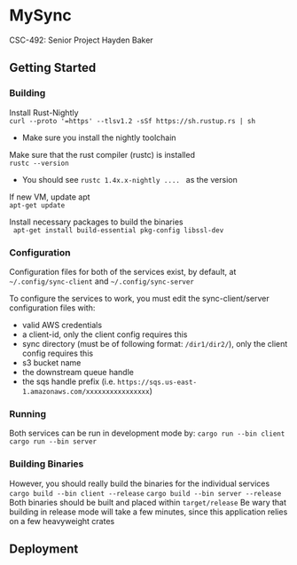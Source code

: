 # MySync

CSC-492: Senior Project
Hayden Baker

## Getting Started

### Building
Install Rust-Nightly  
``` curl --proto '=https' --tlsv1.2 -sSf https://sh.rustup.rs | sh ```  
- Make sure you install the nightly toolchain

Make sure that the rust compiler (rustc) is installed  
``` rustc --version ```  
- You should see ```rustc 1.4x.x-nightly .... ``` as the version


If new VM, update apt  
``` apt-get update ```


Install necessary packages to build the binaries  
``` apt-get install build-essential pkg-config libssl-dev```  


### Configuration
Configuration files for both of the services exist, by default, at ```~/.config/sync-client``` and ```~/.config/sync-server```

To configure the services to work, you must edit the sync-client/server configuration files with:
- valid AWS credentials
- a client-id, only the client config requires this
- sync directory (must be of following format: ```/dir1/dir2/```), only the client config requires this
- s3 bucket name
- the downstream queue handle
- the sqs handle prefix (i.e. ```https://sqs.us-east-1.amazonaws.com/xxxxxxxxxxxxxxxx```)


### Running
Both services can be run in development mode by:
```cargo run --bin client```
```cargo run --bin server```

### Building Binaries
However, you should really build the binaries for the individual services
```cargo build --bin client --release```
```cargo build --bin server --release```  
Both binaries should be built and placed within ```target/release```
Be wary that building in release mode will take a few minutes, since this application relies on a few heavyweight crates

## Deployment
